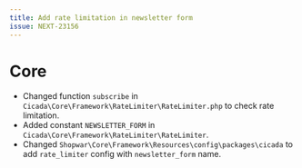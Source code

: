 ```yaml
---
title: Add rate limitation in newsletter form
issue: NEXT-23156
---
```

# Core
* Changed function `subscribe` in `Cicada\Core\Framework\RateLimiter\RateLimiter.php` to check rate limitation.
* Added constant `NEWSLETTER_FORM` in `Cicada\Core\Framework\RateLimiter\RateLimiter`.
* Changed `Shopwar\Core\Framework\Resources\config\packages\cicada` to add `rate_limiter` config with `newsletter_form` name.
